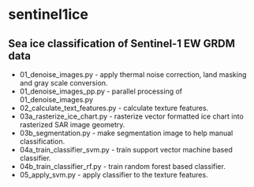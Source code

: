 # sentinel1ice
## Sea ice classification of Sentinel-1 EW GRDM data
 * 01_denoise_images.py - apply thermal noise correction, land masking and gray scale conversion.
 * 01_denoise_images_pp.py - parallel processing of 01_denoise_images.py
 * 02_calculate_text_features.py - calculate texture features.
 * 03a_rasterize_ice_chart.py - rasterize vector formatted ice chart into rasterized SAR image geometry.
 * 03b_segmentation.py - make segmentation image to help manual classification.
 * 04a_train_classifier_svm.py - train support vector machine based classifier.
 * 04b_train_classifier_rf.py - train random forest based classifier.
 * 05_apply_svm.py - apply classifier to the texture features.
